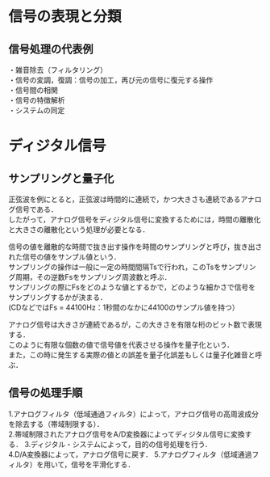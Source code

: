# 信号の表現と分類
## 信号処理の代表例
・雑音除去（フィルタリング）  
・信号の変調，復調：信号の加工，再び元の信号に復元する操作  
・信号間の相関  
・信号の特徴解析  
・システムの同定  

# ディジタル信号
## サンプリングと量子化
正弦波を例にとると，正弦波は時間的に連続で，かつ大きさも連続であるアナログ信号である．  
したがって，アナログ信号をディジタル信号に変換するためには，時間の離散化と大きさの離散化という処理が必要となる．  

信号の値を離散的な時間で抜き出す操作を時間のサンプリングと呼び，抜き出された信号の値をサンプル値という．  
サンプリングの操作は一般に一定の時間間隔Tsで行われ，このTsをサンプリング周期，その逆数Fsをサンプリング周波数と呼ぶ．  
サンプリングの際にFsをどのような値とするかで，どのような細かさで信号をサンプリングするかが決まる．  
(CDなどではFs = 44100Hz：1秒間のなかに44100のサンプル値を持つ）

アナログ信号は大きさが連続であるが，この大きさを有限な桁のビット数で表現する．  
このように有限な個数の値で信号値を代表させる操作を量子化という．  
また，この時に発生する実際の値との誤差を量子化誤差もしくは量子化雑音と呼ぶ．  

## 信号の処理手順
1.アナログフィルタ（低域通過フィルタ）によって，アナログ信号の高周波成分を除去する（帯域制限する）．  
2.帯域制限されたアナログ信号をA/D変換器によってディジタル信号に変換する．
3.ディジタル・システムによって，目的の信号処理を行う．  
4.D/A変換器によって，アナログ信号に戻す．
5.アナログフィルタ（低域通過フィルタ）を用いて，信号を平滑化する．


